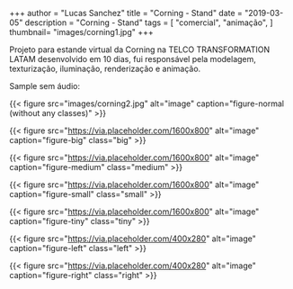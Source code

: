 +++
author = "Lucas Sanchez"
title = "Corning - Stand"
date = "2019-03-05"
description = "Corning - Stand"
tags = [
    "comercial",
    "animação",
]
thumbnail= "images/corning1.jpg"
+++
<!-----
title: 'Corning - Stand'
date: 2021-03-13T21:47:41+00:00
draft: false
tags:
  - comercial
  - animação
thumbnail= "images/landscape.jpg"
----->

Projeto para estande virtual da Corning na TELCO TRANSFORMATION LATAM desenvolvido em 10 dias, fui responsável pela modelagem, texturização, iluminação, renderização e animação.

Sample sem áudio:



{{< figure src="images/corning2.jpg" alt="image" caption="figure-normal (without any classes)" >}}



{{< figure src="https://via.placeholder.com/1600x800" alt="image" caption="figure-big" class="big" >}}



{{< figure src="https://via.placeholder.com/1600x800" alt="image" caption="figure-medium" class="medium" >}}



{{< figure src="https://via.placeholder.com/1600x800" alt="image" caption="figure-small" class="small" >}}


{{< figure src="https://via.placeholder.com/1600x800" alt="image" caption="figure-tiny" class="tiny" >}}


{{< figure src="https://via.placeholder.com/400x280" alt="image" caption="figure-left" class="left" >}}

{{< figure src="https://via.placeholder.com/400x280" alt="image" caption="figure-right" class="right" >}}


